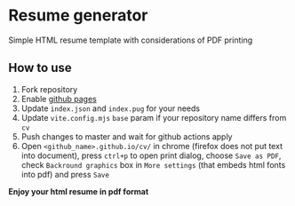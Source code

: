 Resume generator
====
Simple HTML resume template with considerations of PDF printing

## How to use

1. Fork repository
2. Enable [github pages](https://github.com/sitek94/vite-deploy-demo?tab=readme-ov-file#enable-github-pages)
3. Update `index.json` and `index.pug` for your needs
4. Update `vite.config.mjs` `base` param if your repository name differs from `cv`
4. Push changes to master and wait for github actions apply
5. Open `<github_name>.github.io/cv/` in chrome (firefox does not put text into document), press `ctrl+p` to open print dialog, choose `Save as PDF`, check `Backround graphics` box in `More settings` (that embeds html fonts into pdf) and press `Save`

**Enjoy your html resume in pdf format**
